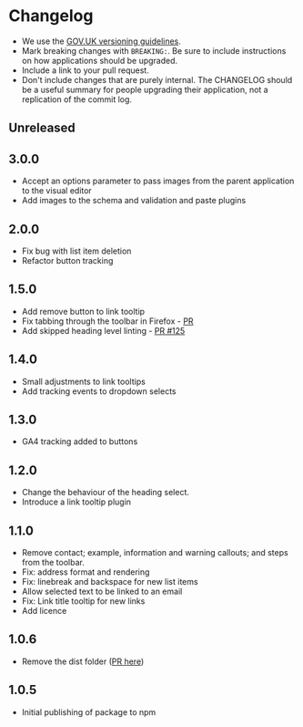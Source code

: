 # Changelog

- We use the [GOV.UK versioning guidelines](https://docs.publishing.service.gov.uk/manual/publishing-a-ruby-gem.html#versioning).
- Mark breaking changes with `BREAKING:`. Be sure to include instructions on how applications should be upgraded.
- Include a link to your pull request.
- Don't include changes that are purely internal. The CHANGELOG should be a useful summary for people upgrading their
  application, not a replication of the commit log.

## Unreleased

## 3.0.0

- Accept an options parameter to pass images from the parent application to the visual editor
- Add images to the schema and validation and paste plugins

## 2.0.0

- Fix bug with list item deletion
- Refactor button tracking

## 1.5.0

- Add remove button to link tooltip
- Fix tabbing through the toolbar in Firefox - [PR](https://github.com/alphagov/govspeak-visual-editor/pull/123)
- Add skipped heading level linting - [PR #125](https://github.com/alphagov/govspeak-visual-editor/pull/125)

## 1.4.0

- Small adjustments to link tooltips
- Add tracking events to dropdown selects

## 1.3.0

- GA4 tracking added to buttons

## 1.2.0

- Change the behaviour of the heading select.
- Introduce a link tooltip plugin

## 1.1.0

- Remove contact; example, information and warning callouts; and steps from the toolbar.
- Fix: address format and rendering
- Fix: linebreak and backspace for new list items
- Allow selected text to be linked to an email
- Fix: Link title tooltip for new links
- Add licence

## 1.0.6

- Remove the dist folder ([PR here](https://github.com/alphagov/govspeak-visual-editor/pull/69))

## 1.0.5

- Initial publishing of package to npm
